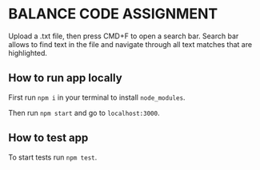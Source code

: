 # BALANCE CODE ASSIGNMENT

Upload a .txt file, then press CMD+F to open a search bar.
Search bar allows to find text in the file and navigate through all text matches that are highlighted.

## How to run app locally

First run `npm i` in your terminal to install `node_modules`.

Then run `npm start` and go to `localhost:3000`.

## How to test app

To start tests run `npm test`.
